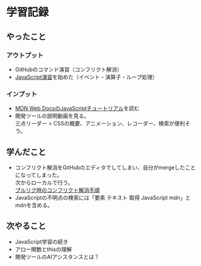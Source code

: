 # 学習記録

## やったこと

### アウトプット
- GitHubのコマンド演習（コンフリクト解消）
- [JavaScript演習](../practice/javascript/)を始めた（イベント・演算子・ループ処理）

### インプット
- [MDN Web DocsのJavaScriptチュートリアル](https://developer.mozilla.org/ja/docs/MDN/Tutorials#javascript_%E3%83%81%E3%83%A5%E3%83%BC%E3%83%88%E3%83%AA%E3%82%A2%E3%83%AB)を読む
- 開発ツールの説明動画を見る。  
三点リーダー > CSSの概要、アニメーション、レコーダー、検索が便利そう。

## 学んだこと
- コンフリクト解消をGitHubのエディタでしてしまい、自分がmergeしたことになってしまった。  
次からローカルで行う。  
[プルリク時のコンフリクト解消手順](../git/git-conflict-pullrequest.md)
- JavaScriptの不明点の検索には「要素 テキスト 取得 JavaScript mdn」とmdnを含める。

## 次やること
- JavaScript学習の続き
- アロー関数とthisの理解
- 開発ツールのAIアシスタンスとは？